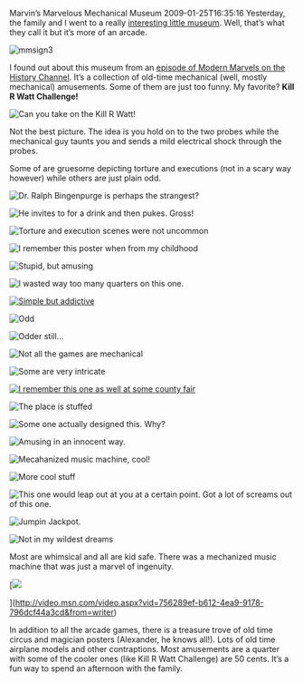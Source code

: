 Marvin’s Marvelous Mechanical Museum
2009-01-25T16:35:16
Yesterday, the family and I went to a really [interesting little museum](http://marvin3m.com/). Well, that’s what they call it but it’s more of an arcade.

![mmsign3](/cdn/images/blog/MarvinsMarvelousMechanicalMuseum_9E37/mmsign3.jpg)

I found out about this museum from an [episode of Modern Marvels on the History Channel](http://www.pinrepair.com/movies/marvin1.wmv). It’s a collection of old-time mechanical (well, mostly mechanical) amusements. Some of them are just too funny. My favorite? **Kill R Watt Challenge!**

![Can you take on the Kill R Watt!](/cdn/images/blog/MarvinsMarvelousMechanicalMuseum_9E37/CIMG2619.jpg)

Not the best picture. The idea is you hold on to the two probes while the mechanical guy taunts you and sends a mild electrical shock through the probes.

Some of are gruesome depicting torture and executions (not in a scary way however) while others are just plain odd.

![Dr. Ralph Bingenpurge is perhaps the strangest?](/cdn/images/blog/MarvinsMarvelousMechanicalMuseum_9E37/CIMG2617.jpg)

![He invites to for a drink and then pukes. Gross!](/cdn/images/blog/MarvinsMarvelousMechanicalMuseum_9E37/CIMG2630.jpg)

![Torture and execution scenes were not uncommon](/cdn/images/blog/MarvinsMarvelousMechanicalMuseum_9E37/CIMG2631.jpg)

![I remember this poster when from my childhood](/cdn/images/blog/MarvinsMarvelousMechanicalMuseum_9E37/CIMG2632.jpg)

![Stupid, but amusing](/cdn/images/blog/MarvinsMarvelousMechanicalMuseum_9E37/CIMG2633.jpg)

![I wasted way too many quarters on this one.](/cdn/images/blog/MarvinsMarvelousMechanicalMuseum_9E37/CIMG2634.jpg)

[![Simple but addictive](/cdn/images/blog/MarvinsMarvelousMechanicalMuseum_9E37/CIMG2635_thumb.jpg)](/cdn/images/blog/MarvinsMarvelousMechanicalMuseum_9E37/CIMG2635.jpg)

![Odd](/cdn/images/blog/MarvinsMarvelousMechanicalMuseum_9E37/CIMG2636.jpg)

![Odder still...](/cdn/images/blog/MarvinsMarvelousMechanicalMuseum_9E37/CIMG2637.jpg)

![Not all the games are mechanical](/cdn/images/blog/MarvinsMarvelousMechanicalMuseum_9E37/CIMG2638.jpg)

![Some are very intricate](/cdn/images/blog/MarvinsMarvelousMechanicalMuseum_9E37/CIMG2639.jpg)

[![I remember this one as well at some county fair](/cdn/images/blog/MarvinsMarvelousMechanicalMuseum_9E37/CIMG2618_thumb.jpg)](/cdn/images/blog/MarvinsMarvelousMechanicalMuseum_9E37/CIMG2618.jpg)

![The place is stuffed](/cdn/images/blog/MarvinsMarvelousMechanicalMuseum_9E37/CIMG2620.jpg)

![Some one actually designed this. Why?](/cdn/images/blog/MarvinsMarvelousMechanicalMuseum_9E37/CIMG2623.jpg)

![Amusing in an innocent way.](/cdn/images/blog/MarvinsMarvelousMechanicalMuseum_9E37/CIMG2624.jpg)

![Mecahanized music machine, cool!](/cdn/images/blog/MarvinsMarvelousMechanicalMuseum_9E37/CIMG2625.jpg)

![More cool stuff](/cdn/images/blog/MarvinsMarvelousMechanicalMuseum_9E37/CIMG2626.jpg)

![This one would leap out at you at a certain point. Got a lot of screams out of this one.](/cdn/images/blog/MarvinsMarvelousMechanicalMuseum_9E37/CIMG2627.jpg)

![Jumpin Jackpot.](/cdn/images/blog/MarvinsMarvelousMechanicalMuseum_9E37/CIMG2628.jpg)

![Not in my wildest dreams](/cdn/images/blog/MarvinsMarvelousMechanicalMuseum_9E37/CIMG2629.jpg)

Most are whimsical and all are kid safe. There was a mechanized music machine that was just a marvel of ingenuity.

[![](/cdn/images/blog/MarvinsMarvelousMechanicalMuseum_9E37/video1a72c5b3916e.jpg)

](http://video.msn.com/video.aspx?vid=756289ef-b612-4ea9-9178-796dcf44a3cd&from=writer)

In addition to all the arcade games, there is a treasure trove of old time circus and magician posters (Alexander, he knows all!). Lots of old time airplane models and other contraptions. Most amusements are a quarter with some of the cooler ones (like Kill R Watt Challenge) are 50 cents. It’s a fun way to spend an afternoon with the family.
